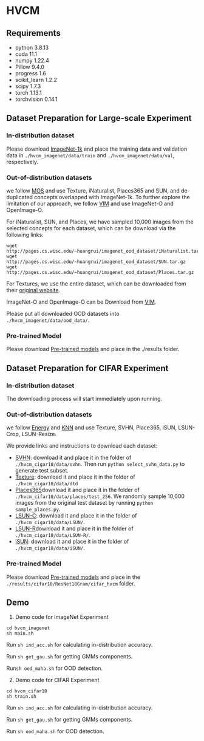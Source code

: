 # HVCM
## Requirements
- python 3.8.13
- cuda 11.1
- numpy 1.22.4
- Pillow 9.4.0
- progress 1.6
- scikit_learn 1.2.2
- scipy 1.7.3
- torch 1.13.1
- torchvision 0.14.1

## Dataset Preparation for Large-scale Experiment
### In-distribution dataset
Please download [ImageNet-1k](http://www.image-net.org/challenges/LSVRC/2012/index) and place the training data and validation data in ```./hvcm_imagenet/data/train``` and ```./hvcm_imagenet/data/val```, respectively.

### Out-of-distribution datasets
we follow [MOS](https://github.com/deeplearning-wisc/large_scale_ood) and use Texture, iNaturalist, Places365 and SUN,  and de-duplicated concepts overlapped with ImageNet-1k. To further explore the limitation of our approach, we follow [VIM](https://github.com/haoqiwang/vim) and use ImageNet-O and OpenImage-O. 

For iNaturalist, SUN, and Places, we have sampled 10,000 images from the selected concepts for each dataset, which can be download via the following links:
```
wget http://pages.cs.wisc.edu/~huangrui/imagenet_ood_dataset/iNaturalist.tar.gz
wget http://pages.cs.wisc.edu/~huangrui/imagenet_ood_dataset/SUN.tar.gz
wget http://pages.cs.wisc.edu/~huangrui/imagenet_ood_dataset/Places.tar.gz
```
For Textures, we use the entire dataset, which can be downloaded from their [original website](https://www.robots.ox.ac.uk/~vgg/data/dtd/).

ImageNet-O and OpenImage-O can be Download from [VIM](https://github.com/haoqiwang/vim).

Please put all downloaded OOD datasets into ```./hvcm_imagenet/data/ood_data/```. 


### Pre-trained Model
Please download [Pre-trained models](https://drive.google.com/file/d/1qqnot3E7M2Ojiw87JtojphDSXJHeL63a/view?usp=share_link) and place in the ./results folder.

## Dataset Preparation for CIFAR Experiment
### In-distribution dataset
The downloading process will start immediately upon running.

### Out-of-distribution datasets
we follow [Energy](https://github.com/wetliu/energy_ood) and [KNN](https://github.com/deeplearning-wisc/knn-ood) and use Texture, SVHN, Place365, iSUN, LSUN-Crop, LSUN-Resize. 

We provide links and instructions to download each dataset:
- [SVHN](http://ufldl.stanford.edu/housenumbers/test_32x32.mat): download it and place it in the folder of ```./hvcm_cigar10/data/svhn```. Then run ```python select_svhn_data.py``` to generate test subset.
- [Texture](https://www.robots.ox.ac.uk/~vgg/data/dtd/download/dtd-r1.0.1.tar.gz): download it and place it in the folder of ```./hvcm_cigar10/data/dtd```
- [Places365](http://data.csail.mit.edu/places/places365/test_256.tar)download it and place it in the folder of ```./hvcm_cifar10/data/places/test_256```. We randomly sample 10,000 images from the original test dataset by running ```python sample_places.py```.
- [LSUN-C](https://www.dropbox.com/s/fhtsw1m3qxlwj6h/LSUN.tar.gz): 
download it and place it in the folder of ```./hvcm_cigar10/data/LSUN/```.
- [LSUN-R](https://www.dropbox.com/s/moqh2wh8696c3yl/LSUN_resize.tar.gz)download it and place it in the folder of ```./hvcm_cigar10/data/LSUN-R/```.
- [iSUN](https://www.dropbox.com/s/ssz7qxfqae0cca5/iSUN.tar.gz): 
download it and place it in the folder of ```./hvcm_cigar10/data/iSUN/```.

### Pre-trained Model
Please download [Pre-trained models](https://drive.google.com/file/d/17PDYZD8vmyGQcPPv8pfrvb27PTOGOYM_/view?usp=share_link) and place in the ```./results/cifar10/ResNet18Gram/cifar_hvcm``` folder.

## Demo
1. Demo code for ImageNet Experiment
```
cd hvcm_imagenet
sh main.sh
```
Run ```sh ind_acc.sh``` for calculating in-distribution accuracy.

Run ```sh get_gau.sh``` for getting GMMs components.

Run```sh ood_maha.sh``` for OOD detection.

2. Demo code for CIFAR Experiment
```
cd hvcm_cifar10
sh train.sh
```

Run ```sh ind_acc.sh``` for calculating in-distribution accuracy.

Run ```sh get_gau.sh``` for getting GMMs components.

Run ```sh ood_maha.sh``` for OOD detection.

